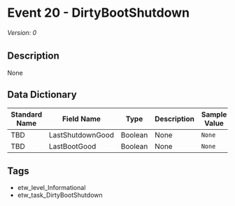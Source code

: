 # Event 20 - DirtyBootShutdown
###### Version: 0

## Description
None

## Data Dictionary
|Standard Name|Field Name|Type|Description|Sample Value|
|---|---|---|---|---|
|TBD|LastShutdownGood|Boolean|None|`None`|
|TBD|LastBootGood|Boolean|None|`None`|

## Tags
* etw_level_Informational
* etw_task_DirtyBootShutdown